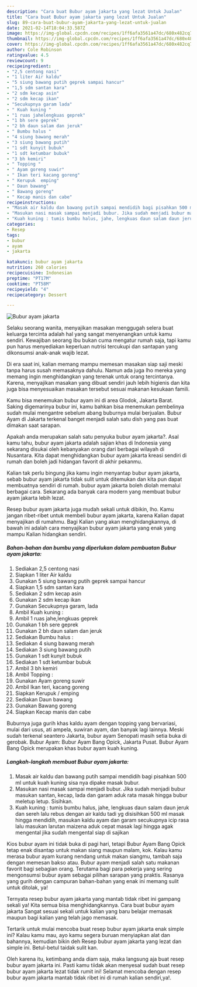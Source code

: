 ```yaml
---
description: "Cara buat Bubur ayam jakarta yang lezat Untuk Jualan"
title: "Cara buat Bubur ayam jakarta yang lezat Untuk Jualan"
slug: 89-cara-buat-bubur-ayam-jakarta-yang-lezat-untuk-jualan
date: 2021-02-14T18:04:33.587Z
image: https://img-global.cpcdn.com/recipes/1ff6afa3561a47dc/680x482cq70/bubur-ayam-jakarta-foto-resep-utama.jpg
thumbnail: https://img-global.cpcdn.com/recipes/1ff6afa3561a47dc/680x482cq70/bubur-ayam-jakarta-foto-resep-utama.jpg
cover: https://img-global.cpcdn.com/recipes/1ff6afa3561a47dc/680x482cq70/bubur-ayam-jakarta-foto-resep-utama.jpg
author: Cole Robinson
ratingvalue: 4.5
reviewcount: 9
recipeingredient:
- "2,5 centong nasi"
- "1 liter Air kaldu"
- "5 siung bawang putih geprek sampai hancur"
- "1,5 sdm santan kara"
- "2 sdm kecap asin"
- "2 sdm kecap ikan"
- "Secukupnya garam lada"
- " Kuah kuning "
- "1 ruas jahelengkuas geprek"
- "1 bh sere geprek"
- "2 bh daun salam dan jeruk"
- " Bumbu halus "
- "4 siung bawang merah"
- "3 siung bawang putih"
- "1 sdt kunyit bubuk"
- "1 sdt ketumbar bubuk"
- "3 bh kemiri"
- " Topping "
- " Ayam goreng suwir"
- " Ikan teri kacang goreng"
- " Kerupuk  emping"
- " Daun bawang"
- " Bawang goreng"
- " Kecap manis dan cabe"
recipeinstructions:
- "Masak air kaldu dan bawang putih sampai mendidih bagi pisahkan 500 ml untuk kuah kuning sisa nya dipake masak bubur."
- "Masukan nasi masak sampai menjadi bubur. Jika sudah menjadi bubur masukan santan, kecap, lada dan garam aduk rata masak hingga bubur meletup letup. Sisihkan."
- "Kuah kuning : tumis bumbu halus, jahe, lengkuas daun salam daun jeruk dan sereh lalu rebus dengan air kaldu tadi yg disisihkan 500 ml masak hingga mendidih, masukan kaldu ayam dan garam secukupnya icip rasa lalu masukan larutan maizena aduk cepat masak lagi hingga agak mengental jika sudah mengental siap di sajikan"
categories:
- Resep
tags:
- bubur
- ayam
- jakarta

katakunci: bubur ayam jakarta 
nutrition: 260 calories
recipecuisine: Indonesian
preptime: "PT17M"
cooktime: "PT58M"
recipeyield: "4"
recipecategory: Dessert

---
```



![Bubur ayam jakarta](https://img-global.cpcdn.com/recipes/1ff6afa3561a47dc/680x482cq70/bubur-ayam-jakarta-foto-resep-utama.jpg)

Selaku seorang wanita, menyajikan masakan menggugah selera buat keluarga tercinta adalah hal yang sangat menyenangkan untuk kamu sendiri. Kewajiban seorang ibu bukan cuma mengatur rumah saja, tapi kamu pun harus menyediakan keperluan nutrisi tercukupi dan santapan yang dikonsumsi anak-anak wajib lezat.

Di era  saat ini, kalian memang mampu memesan masakan siap saji meski tanpa harus susah memasaknya dahulu. Namun ada juga lho mereka yang memang ingin menghidangkan yang terenak untuk orang tercintanya. Karena, menyajikan masakan yang dibuat sendiri jauh lebih higienis dan kita juga bisa menyesuaikan masakan tersebut sesuai makanan kesukaan famili. 

Kamu bisa menemukan bubur ayam ini di area Glodok, Jakarta Barat. Saking digemarinya bubur ini, kamu bahkan bisa menemukan pembelinya sudah mulai mengantre sebelum abang buburnya mulai berjualan. Bubur Ayam di Jakarta terkenal banget menjadi salah satu dish yang pas buat dimakan saat sarapan.

Apakah anda merupakan salah satu penyuka bubur ayam jakarta?. Asal kamu tahu, bubur ayam jakarta adalah sajian khas di Indonesia yang sekarang disukai oleh kebanyakan orang dari berbagai wilayah di Nusantara. Kita dapat menghidangkan bubur ayam jakarta kreasi sendiri di rumah dan boleh jadi hidangan favorit di akhir pekanmu.

Kalian tak perlu bingung jika kamu ingin menyantap bubur ayam jakarta, sebab bubur ayam jakarta tidak sulit untuk ditemukan dan kita pun dapat membuatnya sendiri di rumah. bubur ayam jakarta boleh diolah memalui berbagai cara. Sekarang ada banyak cara modern yang membuat bubur ayam jakarta lebih lezat.

Resep bubur ayam jakarta juga mudah sekali untuk dibikin, lho. Kamu jangan ribet-ribet untuk membeli bubur ayam jakarta, karena Kalian dapat menyajikan di rumahmu. Bagi Kalian yang akan menghidangkannya, di bawah ini adalah cara menyajikan bubur ayam jakarta yang enak yang mampu Kalian hidangkan sendiri.

<!--inarticleads1-->

##### Bahan-bahan dan bumbu yang diperlukan dalam pembuatan Bubur ayam jakarta:

1. Sediakan 2,5 centong nasi
1. Siapkan 1 liter Air kaldu
1. Gunakan 5 siung bawang putih geprek sampai hancur
1. Siapkan 1,5 sdm santan kara
1. Sediakan 2 sdm kecap asin
1. Gunakan 2 sdm kecap ikan
1. Gunakan Secukupnya garam, lada
1. Ambil  Kuah kuning :
1. Ambil 1 ruas jahe,lengkuas geprek
1. Gunakan 1 bh sere geprek
1. Gunakan 2 bh daun salam dan jeruk
1. Sediakan  Bumbu halus :
1. Sediakan 4 siung bawang merah
1. Sediakan 3 siung bawang putih
1. Gunakan 1 sdt kunyit bubuk
1. Sediakan 1 sdt ketumbar bubuk
1. Ambil 3 bh kemiri
1. Ambil  Topping :
1. Gunakan  Ayam goreng suwir
1. Ambil  Ikan teri, kacang goreng
1. Siapkan  Kerupuk / emping
1. Sediakan  Daun bawang
1. Gunakan  Bawang goreng
1. Siapkan  Kecap manis dan cabe


Buburnya juga gurih khas kaldu ayam dengan topping yang bervariasi, mulai dari usus, ati ampela, suwiran ayam, dan banyak lagi lainnya. Meski sudah terkenal seantero Jakarta, bubur ayam Senopati masih setia buka di gerobak. Bubur Ayam: Bubur Ayam Bang Opick, Jakarta Pusat. Bubur Ayam Bang Opick merupakan khas bubur ayam kuah kuning. 

<!--inarticleads2-->

##### Langkah-langkah membuat Bubur ayam jakarta:

1. Masak air kaldu dan bawang putih sampai mendidih bagi pisahkan 500 ml untuk kuah kuning sisa nya dipake masak bubur.
1. Masukan nasi masak sampai menjadi bubur. Jika sudah menjadi bubur masukan santan, kecap, lada dan garam aduk rata masak hingga bubur meletup letup. Sisihkan.
1. Kuah kuning : tumis bumbu halus, jahe, lengkuas daun salam daun jeruk dan sereh lalu rebus dengan air kaldu tadi yg disisihkan 500 ml masak hingga mendidih, masukan kaldu ayam dan garam secukupnya icip rasa lalu masukan larutan maizena aduk cepat masak lagi hingga agak mengental jika sudah mengental siap di sajikan


Kios bubur ayam ini tidak buka di pagi hari, tetapi Bubur Ayam Bang Opick tetap enak disantap untuk makan siang maupun malam, kok. Kalau kamu merasa bubur ayam kurang nendang untuk makan siangmu, tambah saja dengan memesan bakso atau. Bubur ayam menjadi salah satu makanan favorit bagi sebagian orang. Terutama bagi para pekerja yang sering mengonsumsi bubur ayam sebagai pilihan sarapan yang praktis. Rasanya yang gurih dengan campuran bahan-bahan yang enak ini memang sulit untuk ditolak, ya! 

Ternyata resep bubur ayam jakarta yang mantab tidak ribet ini gampang sekali ya! Kita semua bisa menghidangkannya. Cara buat bubur ayam jakarta Sangat sesuai sekali untuk kalian yang baru belajar memasak maupun bagi kalian yang telah jago memasak.

Tertarik untuk mulai mencoba buat resep bubur ayam jakarta enak simple ini? Kalau kamu mau, ayo kamu segera buruan menyiapkan alat dan bahannya, kemudian bikin deh Resep bubur ayam jakarta yang lezat dan simple ini. Betul-betul taidak sulit kan. 

Oleh karena itu, ketimbang anda diam saja, maka langsung aja buat resep bubur ayam jakarta ini. Pasti kamu tiidak akan menyesal sudah buat resep bubur ayam jakarta lezat tidak rumit ini! Selamat mencoba dengan resep bubur ayam jakarta mantab tidak ribet ini di rumah kalian sendiri,ya!.

